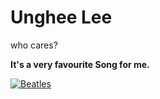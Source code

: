 # Unghee Lee

who cares?

**It's a very favourite Song for me.**

[![Beatles](https://static.independent.co.uk/s3fs-public/thumbnails/image/2019/09/17/17/the-beatles.jpg?quality=75&width=990&crop=3%3A2%2Csmart&auto=webp)](https://youtu.be/_J9NpHKrKMw?si=unRCYYsljSc95mQ0)
